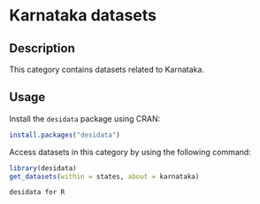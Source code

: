 
# Karnataka datasets
## Description
This category contains datasets related to Karnataka.
## Usage
Install the `desidata` package using CRAN:
```r
install.packages("desidata")
```
Access datasets in this category by using the following command:
```r
library(desidata)
get_datasets(within = states, about = karnataka)
```
`desidata for R`
